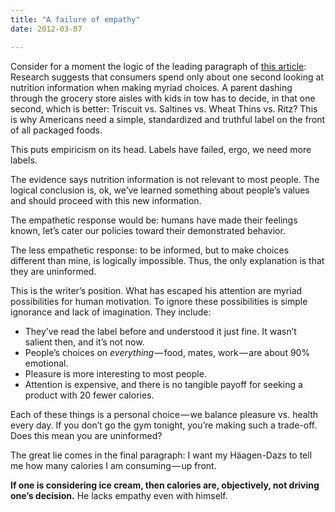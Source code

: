 ```yaml
---
title: "A failure of empathy"
date: 2012-03-07

---
```


Consider for a moment the logic of the leading paragraph of [this article](http://opinionator.blogs.nytimes.com/2012/03/05/healthy-labels-not-stealthy-labels/?hp):
Research suggests that consumers spend only about one second looking at nutrition information when making myriad choices. A parent dashing through the grocery store aisles with kids in tow has to decide, in that one second, which is better: Triscuit vs. Saltines vs. Wheat Thins vs. Ritz? This is why Americans need a simple, standardized and truthful label on the front of all packaged foods.

This puts empiricism on its head. Labels have failed, ergo, we need more labels.

The evidence says nutrition information is not relevant to most people. The logical conclusion is, ok, we’ve learned something about people’s values and should proceed with this new information.

The empathetic response would be: humans have made their feelings known, let’s cater our policies toward their demonstrated behavior.

The less empathetic response: to be informed, but to make choices different than mine, is logically impossible. Thus, the only explanation is that they are uninformed.

This is the writer’s position. What has escaped his attention are myriad possibilities for human motivation. To ignore these possibilities is simple ignorance and lack of imagination. They include:

*   They’ve read the label before and understood it just fine. It wasn’t salient then, and it’s not now.
*   People’s choices on _everything_ — food, mates, work — are about 90% emotional.
*   Pleasure is more interesting to most people.
*   Attention is expensive, and there is no tangible payoff for seeking a product with 20 fewer calories.

Each of these things is a personal choice — we balance pleasure vs. health every day. If you don’t go the gym tonight, you’re making such a trade-off. Does this mean you are uninformed?

The great lie comes in the final paragraph:
I want my Häagen-Dazs to tell me how many calories I am consuming — up front.

**If one is considering ice cream, then calories are, objectively, not driving one’s decision.** He lacks empathy even with himself.

